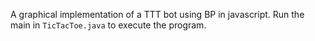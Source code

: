 A graphical implementation of a TTT bot using BP in javascript.
Run the main in `TicTacToe.java` to execute the program.
